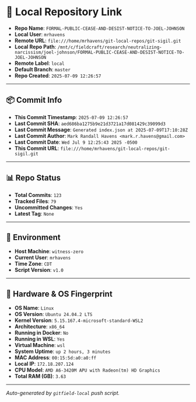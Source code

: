 # 🔗 Local Repository Link

- **Repo Name**: `FORMAL-PUBLIC-CEASE-AND-DESIST-NOTICE-TO-JOEL-JOHNSON`
- **Local User**: `mrhavens`
- **Remote URL**: `file:///home/mrhavens/git-local-repos/git-sigil.git`
- **Local Repo Path**: `/mnt/c/fieldcraft/research/neutralizing-narcissism/joel-johnson/FORMAL-PUBLIC-CEASE-AND-DESIST-NOTICE-TO-JOEL-JOHNSON`
- **Remote Label**: `local`
- **Default Branch**: `master`
- **Repo Created**: `2025-07-09 12:26:57`

---

## 📦 Commit Info

- **This Commit Timestamp**: `2025-07-09 12:26:57`
- **Last Commit SHA**: `aed686ba1275b9e21d3721a17d081429c39099d3`
- **Last Commit Message**: `Generated index.json at 2025-07-09T17:10:28Z`
- **Last Commit Author**: `Mark Randall Havens <mark.r.havens@gmail.com>`
- **Last Commit Date**: `Wed Jul 9 12:25:43 2025 -0500`
- **This Commit URL**: `file:///home/mrhavens/git-local-repos/git-sigil.git`

---

## 📊 Repo Status

- **Total Commits**: `123`
- **Tracked Files**: `79`
- **Uncommitted Changes**: `Yes`
- **Latest Tag**: `None`

---

## 🧭 Environment

- **Host Machine**: `witness-zero`
- **Current User**: `mrhavens`
- **Time Zone**: `CDT`
- **Script Version**: `v1.0`

---

## 🧬 Hardware & OS Fingerprint

- **OS Name**: `Linux`
- **OS Version**: `Ubuntu 24.04.2 LTS`
- **Kernel Version**: `5.15.167.4-microsoft-standard-WSL2`
- **Architecture**: `x86_64`
- **Running in Docker**: `No`
- **Running in WSL**: `Yes`
- **Virtual Machine**: `wsl`
- **System Uptime**: `up 2 hours, 3 minutes`
- **MAC Address**: `00:15:5d:a0:a0:ff`
- **Local IP**: `172.18.207.124`
- **CPU Model**: `AMD A6-3420M APU with Radeon(tm) HD Graphics`
- **Total RAM (GB)**: `3.63`

---

_Auto-generated by `gitfield-local` push script._

